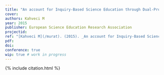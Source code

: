 ```yaml
---
title: "An account for Inquiry-Based Science Education through Dual-Process Theories"
cover:
authors: Kahveci M
year: 2015
publisher: European Science Education Research Association
projectid:
ref: "[Kahveci M](/murat). (2015). _An account for Inquiry-Based Science Education through Dual-Process Theories_. Paper presented at European Science Education Research Association (ESERA). Helsinki, Finland. August 31 - September 4, 2015."
pdf:
doi:
conference: true 
wip: true # work in progress 
---
```


{% include citation.html %}